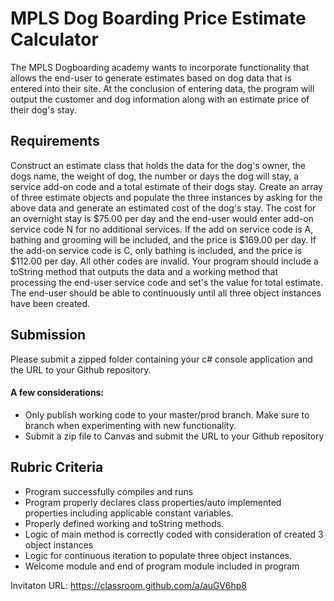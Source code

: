 #  MPLS Dog Boarding Price Estimate Calculator

The MPLS Dogboarding academy wants to incorporate functionality that allows the end-user to generate estimates based on dog data that is entered into their site.  At the conclusion of entering data, the program will output the customer and dog information along with an estimate price of their dog's stay. 




## Requirements

Construct an estimate class that holds the data for the dog's owner, the dogs name, the weight of dog, the number or days the dog will stay, a service add-on code and a total estimate of their dogs stay. Create an array of three estimate objects and populate the three instances by asking for the above data and generate an estimated cost of the dog's stay.  The cost for an overnight stay is $75.00 per day and the end-user would enter add-on service code N for no additional services. If the add on service code is A, bathing and grooming will be included, and the price is $169.00 per day. If the add-on service code is C, only bathing is included, and the price is $112.00 per day. All other codes are invalid.   Your program should include a toString method that outputs the data and a working method that processing the end-user service code and set's the value for total estimate.  The end-user should be able to continuously until all three object instances have been created.


## Submission
Please submit a zipped folder containing your c# console application and the URL to your Github repository.

#### A few considerations:
* Only publish working code to your master/prod branch.  Make sure to branch when experimenting with new functionality. 
* Submit a zip file to Canvas and submit the URL to your Github repository

## Rubric Criteria
* Program successfully compiles and runs
* Program properly declares class properties/auto implemented properties including applicable constant variables.
* Properly defined working  and toString methods.
* Logic of main method is correctly coded with consideration of created 3 object instances
* Logic for continuous iteration to populate three object instances.
* Welcome module and end of program module included in program



Invitaton URL: https://classroom.github.com/a/auGV6hp8
